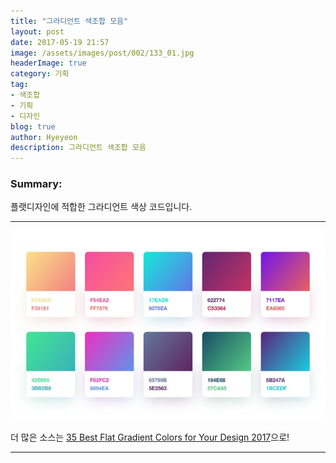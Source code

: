 ```yaml
---
title: "그라디언트 색조합 모음"
layout: post
date: 2017-05-19 21:57
image: /assets/images/post/002/133_01.jpg
headerImage: true
category: 기획
tag:
- 색조합
- 기획
- 디자인
blog: true
author: Hyeyeon
description: 그라디언트 색조합 모음
---
```


### Summary:

플랫디자인에 적합한 그라디언트 색상 코드입니다.

---

![](/assets/images/post/002/133_01.jpg)


더 많은 소스는 [35 Best Flat Gradient Colors for Your Design 2017](http://www.imadesigner.in/2017/04/10/100-best-flat-gradient-colors-for-your-design-2017/)으로!

---
